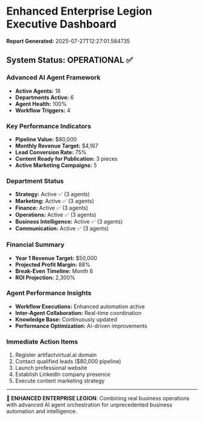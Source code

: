 # Enhanced Enterprise Legion Executive Dashboard

**Report Generated:** 2025-07-27T12:27:01.584735

## System Status: OPERATIONAL ✅

### Advanced AI Agent Framework
- **Active Agents:** 18
- **Departments Active:** 6
- **Agent Health:** 100%
- **Workflow Triggers:** 4

### Key Performance Indicators
- **Pipeline Value:** $80,000
- **Monthly Revenue Target:** $4,167
- **Lead Conversion Rate:** 75%
- **Content Ready for Publication:** 3 pieces
- **Active Marketing Campaigns:** 5

### Department Status
- **Strategy:** Active ✅ (3 agents)
- **Marketing:** Active ✅ (3 agents)
- **Finance:** Active ✅ (3 agents)
- **Operations:** Active ✅ (3 agents)
- **Business Intelligence:** Active ✅ (3 agents)
- **Communication:** Active ✅ (3 agents)

### Financial Summary
- **Year 1 Revenue Target:** $50,000
- **Projected Profit Margin:** 88%
- **Break-Even Timeline:** Month 6
- **ROI Projection:** 2,300%

### Agent Performance Insights
- **Workflow Executions:** Enhanced automation active
- **Inter-Agent Collaboration:** Real-time coordination
- **Knowledge Base:** Continuously updated
- **Performance Optimization:** AI-driven improvements

### Immediate Action Items
1. Register artifactvirtual.ai domain
2. Contact qualified leads ($80,000 pipeline)
3. Launch professional website
4. Establish LinkedIn company presence
5. Execute content marketing strategy

---

**🤖 ENHANCED ENTERPRISE LEGION**: Combining real business operations with advanced AI agent orchestration for unprecedented business automation and intelligence.
